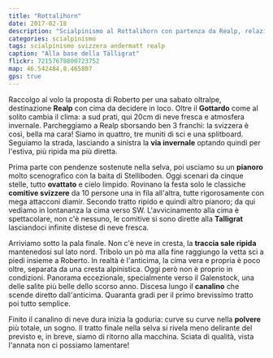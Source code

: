 ```yaml
---
title: "Rottalihorn"
date: 2017-02-18
description: "Scialpinismo al Rottalihorn con partenza da Realp, relazione e traccia gps di salita"
categories: scialpinismo
tags: scialpinismo svizzera andermatt realp
caption: "Alla base della Tälligrat"
flickr: 72157678800723752
map: 46.542484,8.465807
gps: true
---
```


Raccolgo al volo la proposta di Roberto per una sabato oltralpe, destinazione **Realp** con cima da decidere in loco. Oltre il **Gottardo** come al solito cambia il clima: a sud prati, qui 20cm di neve fresca e atmosfera invernale. Parcheggiamo a Realp sborsando ben 3 franchi: la svizzera è così, bella ma cara! Siamo in quattro, tre muniti di sci e una splitboard. Seguiamo la strada, lasciando a sinistra la **via invernale** optando quindi per l'estiva, più ripida ma più diretta.

Prima parte con pendenze sostenute nella selva, poi usciamo su un **pianoro** molto scenografico con la baita di Stelliboden. Oggi scenari da cinque stelle, tutto **ovattato** e cielo limpido. Rovinano la festa solo le classiche **comitive svizzere** da 10 persone una in fila all'altra, tutte rigorosamente con mega attacconi diamir. Secondo tratto ripido e quindi altro pianoro; da qui vediamo in lontananza la cima verso SW. L'avvicinamento alla cima è spettacolare, non c'è nessuno, le comitive si sono dirette alla **Talligrat** lasciandoci infinite distese di neve fresca.

Arriviamo sotto la pala finale. Non c'è neve in cresta, la **traccia sale ripida** mantenedosi sul lato nord. Tribolo un pò ma alla fine raggiungo la vetta sci a piedi insieme a Roberto. In realtà è l'anticima, la cima vera e propria è poco oltre, separata da una cresta alpinistica. Oggi però non è proprio in condizioni. Panorama eccezionale, specialmente verso il Galenstock, una delle salite più belle dello scorso anno. Discesa lungo il **canalino** che scende diretto dall'anticima. Quaranta gradi per il primo brevissimo tratto poi tutto semplice.

Finito il canalino di neve dura inizia la goduria: curve su curve nella **polvere** più totale, un sogno. Il tratto finale nella selva si rivela meno delirante del previsto e, in breve, siamo di ritorno alla macchina. Sciata di qualità, vista l'annata non ci possiamo lamentare!
